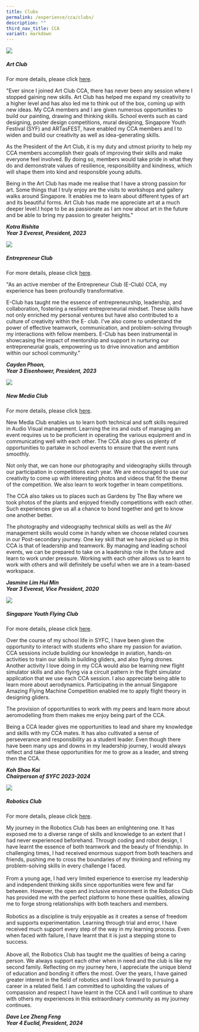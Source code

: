 ```yaml
---
title: Clubs
permalink: /experience/cca/clubs/
description: ""
third_nav_title: CCA
variant: markdown
---
```

![](/images/art%20club-1.png)
<h5>Art Club</h5>

For more details, please click&nbsp;[here](https://staging.d3jwf1tlw34213.amplifyapp.com/experience/cca/clubs/art-club).
        
"Ever since I joined Art Club CCA, there has never been any session where I stopped gaining new skills. Art Club has helped me expand my creativity to a higher level and has also led me to think out of the box, coming up with new ideas. My CCA members and I are given numerous opportunities to build our painting, drawing and thinking skills. School events such as card designing, poster design competitions, mural designing, Singapore Youth Festival (SYF) and ARTasFEST, have enabled my CCA members and I to widen and build our creativity as well as idea-generating skills.

As the President of the Art Club, it is my duty and utmost priority to help my CCA members accomplish their goals of improving their skills and make everyone feel involved. By doing so, members would take pride in what they do and demonstrate values of resilience, responsibility and kindness, which will shape them into kind and responsible young adults.

Being in the Art Club has made me realise that I have a strong passion for art. Some things that I truly enjoy are the visits to workshops and gallery walks around Singapore. It enables me to learn about different types of art and its beautiful forms. Art Club has made me appreciate art at a much deeper level.I hope to be as passionate as I am now about art in the future and be able to bring my passion to greater heights."

_**Kotra Rishita<br>
Year 3 Everest, President, 2023**_

![](/images/eclub-1.png)
<h5>Entrepreneur Club</h5>

For more details, please click&nbsp;[here](https://staging.d3jwf1tlw34213.amplifyapp.com/experience/cca/clubs/entrepreneur-club).
    
"As an active member of the Entrepreneur Club (E-Club) CCA, my experience has been profoundly transformative.&nbsp;

E-Club has taught me the essence of entrepreneurship, leadership, and collaboration, fostering a resilient entrepreneurial mindset. These skills have not only enriched my personal ventures but have also contributed to a culture of creativity within the E- club. I've also come to understand the power of effective teamwork, communication, and problem-solving through my interactions with fellow members. E-Club has been instrumental in showcasing the impact of mentorship and support in nurturing our entrepreneurial goals, empowering us to drive innovation and ambition within our school community."

_**Cayden Phoon,<br>
Year 3 Eisenhower, President, 2023**_

![](/images/new%20media%20club-1.png)
<h5>New Media Club</h5>

For more details, please click&nbsp;[here](https://staging.d3jwf1tlw34213.amplifyapp.com/experience/cca/clubs/new-media-club).
    
New Media Club enables us to learn both technical and soft skills required in Audio Visual management. Learning the ins and outs of managing an event requires us to be proficient in operating the various equipment and in communicating well with each other. The CCA also gives us plenty of opportunities to partake in school events to ensure that the event runs smoothly.  
  
Not only that, we can hone our photography and videography skills through our participation in competitions each year. We are encouraged to use our creativity to come up with interesting photos and videos that fit the theme of the competition. We also learn to work together in team competitions.  
  
The CCA also takes us to places such as Gardens by The Bay where we took photos of the plants and enjoyed friendly competitions with each other. Such experiences give us all a chance to bond together and get to know one another better.  
  
The photography and videography technical skills as well as the AV management skills would come in handy when we choose related courses in our Post-secondary journey. One key skill that we have picked up in this CCA is that of leadership and teamwork. By managing and leading school events, we can be prepared to take on a leadership role in the future and learn to work under pressure. Working with each other allows us to learn to work with others and will definitely be useful when we are in a team-based workspace. 

_**Jasmine Lim Hui Min <br>
Year 3 Everest, Vice President, 2020**_

![](/images/syfc-1.png)
<h5>Singapore Youth Flying Club</h5>

For more details, please click&nbsp;[here](https://staging.d3jwf1tlw34213.amplifyapp.com/experience/cca/clubs/syfc).
        
Over the course of my school life in SYFC, I have been given the opportunity to interact with students who share my passion for aviation. CCA sessions include building our knowledge in aviation, hands-on activities to train our skills in building gliders, and also flying drones. Another activity I love doing in my CCA would also be learning new flight simulator skills and also flying via a circuit pattern in the flight simulator application that we use each CCA session. I also appreciate being able to learn more about aerodynamics. Participating in the annual Singapore Amazing Flying Machine Competition enabled me to apply flight theory in designing gliders.

The provision of opportunities to work with my peers and learn more about aeromodelling from them makes me enjoy being part of the CCA.

Being a CCA leader gives me opportunities to lead and share my knowledge and skills with my CCA mates. It has also cultivated a sense of perseverance and responsibility as a student leader. Even though there have been many ups and downs in my leadership journey, I would always reflect and take these opportunities for me to grow as a leader, and streng then the CCA.

**_Koh Shao Kai
<br>Chairperson of SYFC 2023-2024_**

![](/images/robotics-1.png)
<h5>Robotics Club</h5>
		
For more details, please click&nbsp;[here](https://staging.d3jwf1tlw34213.amplifyapp.com/experience/cca/clubs/robotics-club).

My journey in the Robotics Club has been an enlightening one. It has exposed me to a diverse range of skills and knowledge to an extent that I had never experienced beforehand. Through coding and robot design, I have learnt the essence of both teamwork and the beauty of friendship. In challenging times, I had received enormous support from both teachers and friends, pushing me to cross the boundaries of my thinking and refining my problem-solving skills in every challenge I faced. <br><br>
From a young age, I had very limited experience to exercise my leadership and independent thinking skills since opportunities were few and far between. However, the open and inclusive environment in the Robotics Club has provided me with the perfect platform to hone these qualities, allowing me to forge strong relationships with both teachers and members.
<br><br>
Robotics as a discipline is truly enjoyable as it creates a sense of freedom and supports experimentation. Learning through trial and error, I have received much support every step of the way in my learning process. Even when faced with failure, I have learnt that it is just a stepping stone to success.
<br><br>
Above all, the Robotics Club has taught me the qualities of being a caring person. We always support each other when in need and the club is like my second family. Reflecting on my journey here, I appreciate the unique blend of education and bonding it offers the most. Over the years, I have gained greater interest in the field of robotics and I look forward to pursuing a career in a related field. I am committed to upholding the values of compassion and respect I have learnt in the CCA and I will continue to share with others my experiences in this extraordinary community as my journey continues.
  
_**Dave Lee Zheng Feng<br>
Year 4 Euclid, President, 2024**_